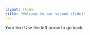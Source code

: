 ```yaml
---
layout: slide
title: "Welcome to our second slide!"
---
```

Your text
Use the left arrow to go back.
